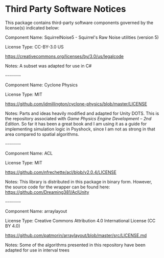 # Third Party Software Notices

This package contains third-party software components governed by the license(s)
indicated below:

Component Name: SquirrelNoise5 - Squirrel's Raw Noise utilities (version 5)

License Type: CC-BY-3.0 US

<https://creativecommons.org/licenses/by/3.0/us/legalcode>

Notes: A subset was adapted for use in C\#

\--------

Component Name: Cyclone Physics

License Type: MIT

<https://github.com/idmillington/cyclone-physics/blob/master/LICENSE>

Notes: Parts and ideas heavily modified and adapted for Unity DOTS. This is the
repository associated with *Game Physics Engine Development – 2nd Edition*. So
far it has been a great book and I am using it as a guide for implementing
simulation logic in Psyshock, since I am not as strong in that area compared to
spatial algorithms.

\--------

Component Name: ACL

License Type: MIT

<https://github.com/nfrechette/acl/blob/v2.0.4/LICENSE>

Notes: This library is distributed in this package in binary form. However, the
source code for the wrapper can be found here:
<https://github.com/Dreaming381/AclUnity>

\--------

Component Name: arraylayout

License Type: Creative Commons Attribution 4.0 International License (CC BY 4.0)

<https://github.com/patmorin/arraylayout/blob/master/src/LICENSE.md>

Notes: Some of the algorithms presented in this repository have been adapted for
use in interval trees

